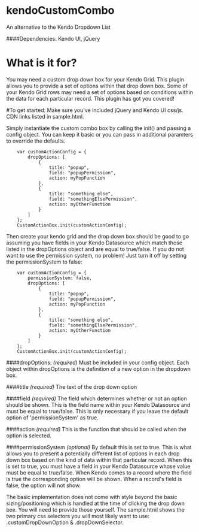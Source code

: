 kendoCustomCombo
================

An alternative to the Kendo Dropdown List

####Dependencies:
Kendo UI, jQuery

# What is it for?
You may need a custom drop down box for your Kendo Grid.  This plugin allows you to provide a set of options within that drop down box.  Some of your Kendo Grid rows may need a set of options based on conditions within the data for each particular record.  This plugin has got you covered!

#To get started:
Make sure you've included jQuery and Kendo UI css/js.  CDN links listed in sample.html.

Simply instantiate the custom combo box by calling the init() and passing a config object.  You can keep it basic or you can pass in additional paramters to override the defaults.

```
	var customActionConfig = {
		dropOptions: [
			{
				title: "popup",
				field: "popupPermission",
				action: myPopFunction
			},
			{
				title: "something else",
				field: "somethingElsePermission",
				action: myOtherFunction
			}
		]
	};
	CustomActionBox.init(customActionConfig);
```

Then create your kendo grid and the drop down box should be good to go assuming you have fields in your Kendo Datasource which match those listed in the dropOptions object and are equal to true/false.  If you do not want to use the permission system, no problem!  Just turn it off by setting the permissionSystem to false:

```
	var customActionConfig = {
		permissionSystem: false,
		dropOptions: [
			{
				title: "popup",
				field: "popupPermission",
				action: myPopFunction
			},
			{
				title: "something else",
				field: "somethingElsePermission",
				action: myOtherFunction
			}
		]
	};
	CustomActionBox.init(customActionConfig);
```




####dropOptions: *(required)*
Must be included in your config object.  Each object within dropOptions is the definition of a new option in the dropdown box.


####title *(required)*
The text of the drop down option

####field *(required)*
The field which determines whether or not an option should be shown.  This is the field name within your Kendo Datasource and must be equal to true/false.  This is only necessary if you leave the default option of 'permissionSystem' as true.

####action *(required)*
This is the function that should be called when the option is selected.

####permissionSystem *(optional)*
By default this is set to true.  This is what allows you to present a potentially different list of options in each drop down box based on the kind of data within that particular record.  When this is set to true, you must have a field in your Kendo Datasource whose value must be equal to true/false.  When Kendo comes to a record where the field is true the corresponding option will be shown.  When a record's field is false, the option will not show.


The basic implementation does not come with style beyond the basic sizing/positioning which is handled at the time of clicking the drop down box.  You will need to provide those yourself.  The sample.html shows the two primary css selectors you will most likely want to use: .customDropDownOption & .dropDownSelector.



